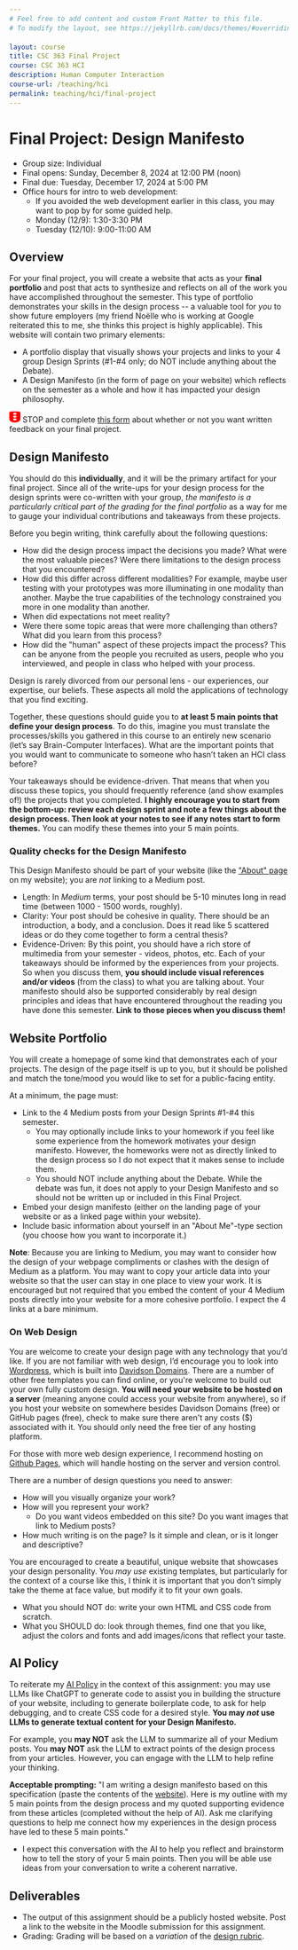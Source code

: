 ```yaml
---
# Feel free to add content and custom Front Matter to this file.
# To modify the layout, see https://jekyllrb.com/docs/themes/#overriding-theme-defaults

layout: course
title: CSC 363 Final Project
course: CSC 363 HCI
description: Human Computer Interaction
course-url: /teaching/hci
permalink: teaching/hci/final-project
---
```


# Final Project: Design Manifesto

* Group size: Individual
* Final opens: Sunday, December 8, 2024 at 12:00 PM (noon)
* Final due: Tuesday, December 17, 2024 at 5:00 PM
* Office hours for intro to web development:
    * If you avoided the web development earlier in this class, you may want to pop by for some guided help.
    * Monday (12/9): 1:30-3:30 PM
    * Tuesday (12/10): 9:00-11:00 AM

## Overview
For your final project, you will create a website that acts as your **final portfolio** and post that acts to synthesize and reflects on all of the work you have accomplished throughout the semester. This type of portfolio demonstrates your skills in the design process -- a valuable tool for *you* to show future employers (my friend Noëlle who is working at Google reiterated this to me, she thinks this project is highly applicable). This website will contain two primary elements:

* A portfolio display that visually shows your projects and links to your 4 group Design Sprints (#1-#4 only; do NOT include anything about the Debate).
* A Design Manifesto (in the form of page on your website) which reflects on the semester as a whole and how it has impacted your design philosophy.

<img class="reading" src="./images/traffic-light.svg" height="20" width="20"> STOP and complete [this form](https://forms.gle/96XDcCwjddTpnYnt5) about whether or not you want written feedback on your final project. 

## Design Manifesto

You should do this **individually**, and it will be the primary artifact for your final project. Since all of the write-ups for your design process for the design sprints were co-written with your group, *the manifesto is a particularly critical part of the grading for the final portfolio* as a way for me to gauge your individual contributions and takeaways from these projects.

Before you begin writing, think carefully about the following questions:

* How did the design process impact the decisions you made? What were the most valuable pieces? Were there limitations to the design process that you encountered?
* How did this differ across different modalities? For example, maybe user testing with your prototypes was more illuminating in one modality than another. Maybe the true capabilities of the technology constrained you more in one modality than another.
* When did expectations not meet reality?
* Were there some topic areas that were more challenging than others? What did you learn from this process?
* How did the "human" aspect of these projects impact the process? This can be anyone from the people you recruited as users, people who you interviewed, and people in class who helped with your process. 

Design is rarely divorced from our personal lens - our experiences, our expertise, our beliefs. These aspects all mold the applications of technology that you find exciting.

Together, these questions should guide you to **at least 5 main points that define your design process**. To do this, imagine you must translate the processes/skills you gathered in this course to an entirely new scenario (let’s say Brain-Computer Interfaces). What are the important points that you would want to communicate to someone who hasn’t taken an HCI class before?

Your takeaways should be evidence-driven. That means that when you discuss these topics, you should frequently reference (and show examples of!) the projects that you completed. **I highly encourage you to start from the bottom-up: review each design sprint and note a few things about the design process. Then look at your notes to see if any notes start to form themes.** You can modify these themes into your 5 main points.

### Quality checks for the Design Manifesto 

This Design Manifesto should be part of your website (like the ["About" page](https://kawilliams.github.io/about) on my website); you are *not* linking to a Medium post. 
* Length: In *Medium* terms, your post should be 5-10 minutes long in read time (between 1000 - 1500 words, roughly).
* Clarity: Your post should be cohesive in quality. There should be an introduction, a body, and a conclusion. Does it read like 5 scattered ideas or do they come together to form a central thesis?
* Evidence-Driven: By this point, you should have a rich store of multimedia from your semester - videos, photos, etc. Each of your takeaways should be informed by the experiences from your projects. So when you discuss them, **you should include visual references and/or videos** (from the class) to what you are talking about. Your manifesto should also be supported considerably by real design principles and ideas that have encountered throughout the reading you have done this semester. **Link to those pieces when you discuss them!**

## Website Portfolio

You will create a homepage of some kind that demonstrates each of your projects. The design of the page itself is up to you, but it should be polished and match the tone/mood you would like to set for a public-facing entity.

At a minimum, the page must:

* Link to the 4 Medium posts from your Design Sprints #1-#4 this semester.
    * You may optionally include links to your homework if you feel like some experience from the homework motivates your design manifesto. However, the homeworks were not as directly linked to the design process so I do not expect that it makes sense to include them.
    * You should NOT include anything about the Debate. While the debate was fun, it does not apply to your Design Manifesto and so should not be written up or included in this Final Project.
* Embed your design manifesto (either on the landing page of your website or as a linked page within your website).
* Include basic information about yourself in an "About Me"-type section (you choose how you want to incorporate it.)

**Note**: Because you are linking to Medium, you may want to consider how the design of your webpage compliments or clashes with the design of Medium as a platform. You may want to copy your article data into your website so that the user can stay in one place to view your work. It is encouraged but not required that you embed the content of your 4 Medium posts directly into your website for a more cohesive portfolio. I expect the 4 links at a bare minimum.

### On Web Design
You are welcome to create your design page with any technology that you’d like. If you are not familiar with web design, I’d encourage you to look into [Wordpress](https://wordpress.com/), which is built into [Davidson Domains](https://domains.davidson.edu/). There are a number of other free templates you can find online, or you're welcome to build out your own fully custom design. 
**You will need your website to be hosted on a server** (meaning anyone could access your website from anywhere), so if you host your website on somewhere besides Davidson Domains (free) or GitHub pages (free), check to make sure there aren't any costs ($) associated with it. You should only need the free tier of any hosting platform.

For those with more web design experience, I recommend hosting on [Github Pages](https://pages.github.com/), which will handle hosting on the server and version control.

There are a number of design questions you need to answer:

* How will you visually organize your work?
* How will you represent your work? 
    * Do you want videos embedded on this site? Do you want images that link to Medium posts?
* How much writing is on the page? Is it simple and clean, or is it longer and descriptive?

You are encouraged to create a beautiful, unique website that showcases your design personality. You *may use* existing templates, but particularly for the context of a course like this, I think it is important that you don’t simply take the theme at face value, but modify it to fit your own goals.
* What you should NOT do: write your own HTML and CSS code from scratch.
* What you SHOULD do: look through themes, find one that you like, adjust the colors and fonts and add images/icons that reflect your taste. 

## AI Policy
To reiterate my [AI Policy](./hci.markdown#ai-policy) in the context of this assignment: you may use LLMs like ChatGPT to generate code to assist you in building the structure of your website, including to generate boilerplate code, to ask for help debugging, and to create CSS code for a desired style. **You may *not* use LLMs to generate textual content for your Design Manifesto.**

For example, you **may NOT** ask the LLM to summarize all of your Medium posts. You **may NOT** ask the LLM to extract points of the design process from your articles. However, you can engage with the LLM to help refine your thinking.

**Acceptable prompting:** "I am writing a design manifesto based on this specification (paste the contents of the [website](./final-project)). Here is my outline with my 5 main points from the design process and my quoted supporting evidence from these articles (completed without the help of AI). Ask me clarifying questions to help me connect how my experiences in the design process have led to these 5 main points."

* I expect this conversation with the AI to help you reflect and brainstorm how to tell the story of your 5 main points. Then you will be able use ideas from your conversation to write a coherent narrative.

## Deliverables

* The output of this assignment should be a publicly hosted website. Post a link to the website in the Moodle submission for this assignment.
* Grading: Grading will be based on a *variation* of the [design rubric](https://docs.google.com/spreadsheets/d/1aI9LcmVZmh_977G__U4Guz_rPRCwWZs26J_yHXbhSyY/edit?usp=sharing).